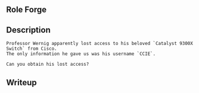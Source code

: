 ## Role Forge

## Description
```
Professor Wernig apparently lost access to his beloved `Catalyst 9300X Switch` from Cisco.
The only information he gave us was his username `CCIE`.

Can you obtain his lost access?
```

## Writeup


